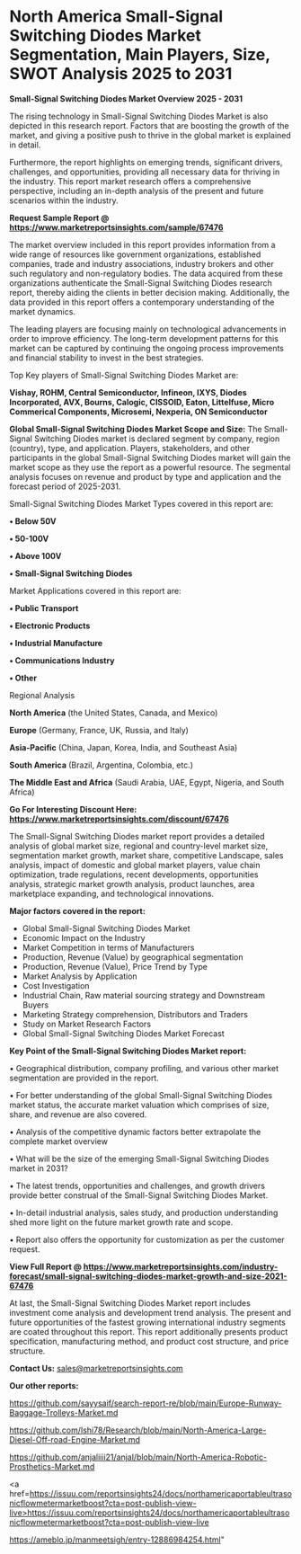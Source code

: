# North America Small-Signal Switching Diodes Market Segmentation, Main Players, Size, SWOT Analysis 2025 to 2031

<Strong> Small-Signal Switching Diodes Market Overview 2025 - 2031</strong>

The rising technology in Small-Signal Switching Diodes Market is also depicted in this research report. Factors that are boosting the growth of the market, and giving a positive push to thrive in the global market is explained in detail.

Furthermore, the report highlights on emerging trends, significant drivers, challenges, and opportunities, providing all necessary data for thriving in the industry. This report market research offers a comprehensive perspective, including an in-depth analysis of the present and future scenarios within the industry.

<strong>Request Sample Report @ <a href=https://www.marketreportsinsights.com/sample/67476>https://www.marketreportsinsights.com/sample/67476</a></strong>

The market overview included in this report provides information from a wide range of resources like government organizations, established companies, trade and industry associations, industry brokers and other such regulatory and non-regulatory bodies. The data acquired from these organizations authenticate the Small-Signal Switching Diodes research report, thereby aiding the clients in better decision making. Additionally, the data provided in this report offers a contemporary understanding of the market dynamics.

The leading players are focusing mainly on technological advancements in order to improve efficiency. The long-term development patterns for this market can be captured by continuing the ongoing process improvements and financial stability to invest in the best strategies.

Top Key players of Small-Signal Switching Diodes Market are:

<strong>Vishay, ROHM, Central Semiconductor, Infineon, IXYS, Diodes Incorporated, AVX, Bourns, Calogic, CISSOID, Eaton, Littelfuse, Micro Commerical Components, Microsemi, Nexperia, ON Semiconductor</strong>

<strong><b>Global Small-Signal Switching Diodes Market Scope and Size:</b></strong>
The Small-Signal Switching Diodes market is declared segment by company, region (country), type, and application. Players, stakeholders, and other participants in the global Small-Signal Switching Diodes market will gain the market scope as they use the report as a powerful resource. The segmental analysis focuses on revenue and product by type and application and the forecast period of 2025-2031.

Small-Signal Switching Diodes Market Types covered in this report are:

<strong>• Below 50V

• 50-100V

• Above 100V

• Small-Signal Switching Diodes</strong>

Market Applications covered in this report are:

<strong>• Public Transport

• Electronic Products

• Industrial Manufacture

• Communications Industry

• Other</strong> 

Regional Analysis

<strong>North America</strong> (the United States, Canada, and Mexico)

<strong>Europe</strong> (Germany, France, UK, Russia, and Italy)

<strong>Asia-Pacific</strong> (China, Japan, Korea, India, and Southeast Asia)

<strong>South America</strong> (Brazil, Argentina, Colombia, etc.)

<strong>The Middle East and Africa</strong> (Saudi Arabia, UAE, Egypt, Nigeria, and South Africa)

<strong>Go For Interesting Discount Here: <a href=https://www.marketreportsinsights.com/discount/67476>https://www.marketreportsinsights.com/discount/67476</a></strong>

The Small-Signal Switching Diodes market report provides a detailed analysis of global market size, regional and country-level market size, segmentation market growth, market share, competitive Landscape, sales analysis, impact of domestic and global market players, value chain optimization, trade regulations, recent developments, opportunities analysis, strategic market growth analysis, product launches, area marketplace expanding, and technological innovations.

<strong><b>Major factors covered in the report:</b></strong>
<ul>
  <li>Global Small-Signal Switching Diodes Market </li>
  <li>Economic Impact on the Industry</li>
  <li>Market Competition in terms of Manufacturers</li>
  <li>Production, Revenue (Value) by geographical segmentation</li>
  <li>Production, Revenue (Value), Price Trend by Type</li>
  <li>Market Analysis by Application</li>
  <li>Cost Investigation</li>
  <li>Industrial Chain, Raw material sourcing strategy and Downstream Buyers</li>
  <li>Marketing Strategy comprehension, Distributors and Traders</li>
  <li>Study on Market Research Factors</li>
  <li>Global Small-Signal Switching Diodes Market Forecast</li>
</ul>

<strong><b>Key Point of the Small-Signal Switching Diodes Market report:</b></strong>

• Geographical distribution, company profiling, and various other market segmentation are provided in the report.

• For better understanding of the global Small-Signal Switching Diodes market status, the accurate market valuation which comprises of size, share, and revenue are also covered.

• Analysis of the competitive dynamic factors better extrapolate the complete market overview

• What will be the size of the emerging Small-Signal Switching Diodes market in 2031?

• The latest trends, opportunities and challenges, and growth drivers provide better construal of the Small-Signal Switching Diodes Market.

• In-detail industrial analysis, sales study, and production understanding shed more light on the future market growth rate and scope.

• Report also offers the opportunity for customization as per the customer request.

<strong><b>View Full Report @ <a href=https://www.marketreportsinsights.com/industry-forecast/small-signal-switching-diodes-market-growth-and-size-2021-67476>https://www.marketreportsinsights.com/industry-forecast/small-signal-switching-diodes-market-growth-and-size-2021-67476</a></b></strong>


At last, the Small-Signal Switching Diodes Market report includes investment come analysis and development trend analysis. The present and future opportunities of the fastest growing international industry segments are coated throughout this report. This report additionally presents product specification, manufacturing method, and product cost structure, and price structure.

<strong>Contact Us:</strong>
sales@marketreportsinsights.com

<strong>Our other reports:</strong>

<a href=https://github.com/sayysaif/search-report-re/blob/main/Europe-Runway-Baggage-Trolleys-Market.md>https://github.com/sayysaif/search-report-re/blob/main/Europe-Runway-Baggage-Trolleys-Market.md</a>

<a href=https://github.com/Ishi78/Research/blob/main/North-America-Large-Diesel-Off-road-Engine-Market.md>https://github.com/Ishi78/Research/blob/main/North-America-Large-Diesel-Off-road-Engine-Market.md</a>

<a href=https://github.com/anjaliiii21/anjal/blob/main/North-America-Robotic-Prosthetics-Market.md>https://github.com/anjaliiii21/anjal/blob/main/North-America-Robotic-Prosthetics-Market.md</a>

<a href=https://issuu.com/reportsinsights24/docs/northamericaportableultrasonicflowmetermarketboost?cta=post-publish-view-live>https://issuu.com/reportsinsights24/docs/northamericaportableultrasonicflowmetermarketboost?cta=post-publish-view-live</a>

<a href=https://ameblo.jp/manmeetsigh/entry-12886984254.html>https://ameblo.jp/manmeetsigh/entry-12886984254.html</a>"
